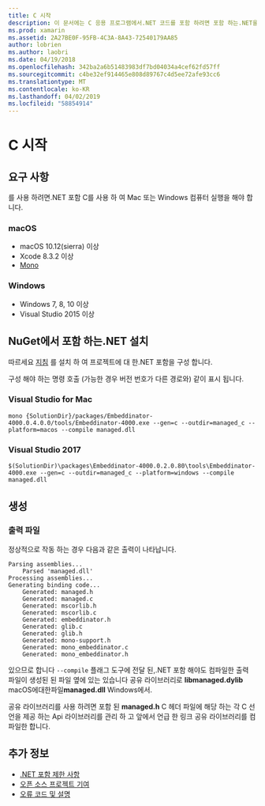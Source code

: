 ```yaml
---
title: C 시작
description: 이 문서에는 C 응용 프로그램에서.NET 코드를 포함 하려면 포함 하는.NET을 사용 하는 방법을 설명 합니다. Mac 용 Visual Studio 2019 및 Visual Studio에서.NET 포함을 사용 하는 방법에 설명
ms.prod: xamarin
ms.assetid: 2A27BE0F-95FB-4C3A-8A43-72540179AA85
author: lobrien
ms.author: laobri
ms.date: 04/19/2018
ms.openlocfilehash: 342ba2a6b51483983df7bd04034a4cef62fd57ff
ms.sourcegitcommit: c4be32ef914465e808d89767c4d5ee72afe93cc6
ms.translationtype: MT
ms.contentlocale: ko-KR
ms.lasthandoff: 04/02/2019
ms.locfileid: "58854914"
---
```

# <a name="getting-started-with-c"></a>C 시작

## <a name="requirements"></a>요구 사항

를 사용 하려면.NET 포함 C를 사용 하 여 Mac 또는 Windows 컴퓨터 실행을 해야 합니다.

### <a name="macos"></a>macOS

* macOS 10.12(sierra) 이상
* Xcode 8.3.2 이상
* [Mono](https://www.mono-project.com/download/)

### <a name="windows"></a>Windows

* Windows 7, 8, 10 이상
* Visual Studio 2015 이상

## <a name="installing-net-embedding-from-nuget"></a>NuGet에서 포함 하는.NET 설치

따르세요 [지침](~/tools/dotnet-embedding/get-started/install/install.md) 를 설치 하 여 프로젝트에 대 한.NET 포함을 구성 합니다.

구성 해야 하는 명령 호출 (가능한 경우 버전 번호가 다른 경로와) 같이 표시 됩니다.

### <a name="visual-studio-for-mac"></a>Visual Studio for Mac

```shell
mono {SolutionDir}/packages/Embeddinator-4000.0.4.0.0/tools/Embeddinator-4000.exe --gen=c --outdir=managed_c --platform=macos --compile managed.dll
```

### <a name="visual-studio-2017"></a>Visual Studio 2017

```shell
$(SolutionDir)\packages\Embeddinator-4000.0.2.0.80\tools\Embeddinator-4000.exe --gen=c --outdir=managed_c --platform=windows --compile managed.dll
```

## <a name="generation"></a>생성

### <a name="output-files"></a>출력 파일

정상적으로 작동 하는 경우 다음과 같은 출력이 나타납니다.

```shell
Parsing assemblies...
    Parsed 'managed.dll'
Processing assemblies...
Generating binding code...
    Generated: managed.h
    Generated: managed.c
    Generated: mscorlib.h
    Generated: mscorlib.c
    Generated: embeddinator.h
    Generated: glib.c
    Generated: glib.h
    Generated: mono-support.h
    Generated: mono_embeddinator.c
    Generated: mono_embeddinator.h
```

있으므로 합니다 `--compile` 플래그 도구에 전달 된,.NET 포함 해야도 컴파일한 출력 파일이 생성된 된 파일 옆에 있는 있습니다 공유 라이브러리로 **libmanaged.dylib** macOS에대한파일**managed.dll** Windows에서.

공유 라이브러리를 사용 하려면 포함 된 **managed.h** C 헤더 파일에 해당 하는 각 C 선언을 제공 하는 Api 라이브러리를 관리 하 고 앞에서 언급 한 링크 공유 라이브러리를 컴파일한 합니다.

## <a name="further-reading"></a>추가 정보

* [.NET 포함 제한 사항](~/tools/dotnet-embedding/limitations.md)
* [오픈 소스 프로젝트 기여](https://github.com/mono/Embeddinator-4000/blob/master/Contributing.md)
* [오류 코드 및 설명](~/tools/dotnet-embedding/errors.md)
